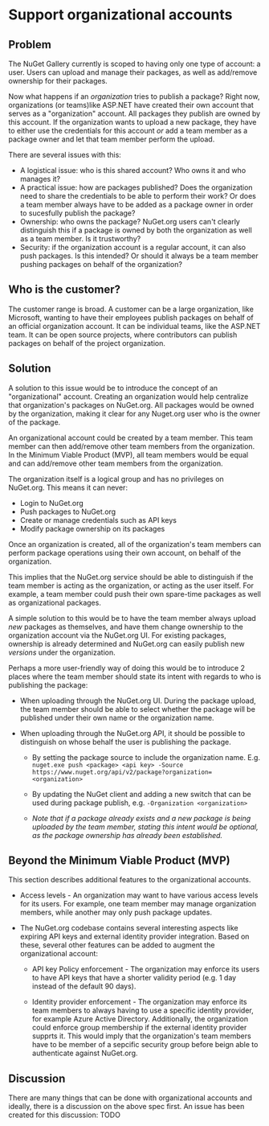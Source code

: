 # Support organizational accounts

## Problem

The NuGet Gallery currently is scoped to having only one type of account: a user. Users can upload and manage their packages, as well as add/remove ownership for their packages.

Now what happens if an _organization_ tries to publish a package? Right now, organizations (or teams)like ASP.NET have created their own account that serves as a "organization" account. All packages they publish are owned by this account. If the organization wants to upload a new package, they have to either use the credentials for this account _or_ add a team member as a package owner and let that team member perform the upload.

There are several issues with this:

* A logistical issue: who is this shared account? Who owns it and who manages it?
* A practical issue: how are packages published? Does the organization need to share the credentials to be able to perform their work? Or does a team member always have to be added as a package owner in order to sucesfully publish the package?
* Ownership: who owns the package? NuGet.org users can't clearly distinguish this if a package is owned by both the organization as well as a team member. Is it trustworthy?
* Security: if the organization account is a regular account, it can also push packages. Is this intended? Or should it always be a team member pushing packages on behalf of the organization?

## Who is the customer?

The customer range is broad. A customer can be a large organization, like Microsoft, wanting to have their employees publish packages on behalf of an official organization account. It can be individual teams, like the ASP.NET team. It can be open source projects, where contributors can publish packages on behalf of the project organization.

## Solution

A solution to this issue would be to introduce the concept of an "organizational" account. Creating an organization would help centralize that organization's packages on NuGet.org. All packages would be owned by the organization, making it clear for any Nuget.org user who is the owner of the package.

An organizational account could be created by a team member. This team member can then add/remove other team members from the organization. In the Minimum Viable Product (MVP), all team members would be equal and can add/remove other team members from the organization.

The organization itself is a logical group and has no privileges on NuGet.org. This means it can never:

* Login to NuGet.org
* Push packages to NuGet.org
* Create or manage credentials such as API keys
* Modify package ownership on its packages

Once an organization is created, all of the organization's team members can perform package operations using their own account, on behalf of the organization.

This implies that the NuGet.org service should be able to distinguish if the team member is acting as the organization, or acting as the user itself. For example, a team member could push their own spare-time packages as well as organizational packages.

A simple solution to this would be to have the team member always upload *new* packages as themselves, and have them change ownership to the organization account via the NuGet.org UI. For existing packages, ownership is already determined and NuGet.org can easily publish new *versions* under the organization.

Perhaps a more user-friendly way of doing this would be to introduce 2 places where the team member should state its intent with regards to who is publishing the package:

* When uploading through the NuGet.org UI. During the package upload, the team member should be able to select whether the package will be published under their own name or the organization name.

* When uploading through the NuGet.org API, it should be possible to distinguish on whose behalf the user is publishing the package.

  * By setting the package source to include the organization name. E.g. `nuget.exe push <package> <api key> -Source https://www.nuget.org/api/v2/package?organization=<organization>`

  * By updating the NuGet client and adding a new switch that can be used during package publish, e.g. `-Organization <organization>`

  * *Note that if a package already exists and a new package is being uploaded by the team member, stating this intent would be optional, as the package ownership has already been established.*

## Beyond the Minimum Viable Product (MVP)

This section describes additional features to the organizational accounts.

* Access levels - An organization may want to have various access levels for its users. For example, one team member may manage organization members, while another may only push package updates.

* The NuGet.org codebase contains several interesting aspects like expiring API keys and external identity provider integration. Based on these, several other features can be added to augment the organizational account:

  * API key Policy enforcement - The organization may enforce its users to have API keys that have a shorter validity period (e.g. 1 day instead of the default 90 days).

  * Identity provider enforcement - The organization may enforce its team members to always having to use a specific identity provider, for example Azure Active Directory. Additionally, the organization could enforce group membership if the external identity provider supprts it. This would imply that the organization's team members have to be member of a sepcific security group before beign able to authenticate against NuGet.org.

## Discussion

There are many things that can be done with organizational accounts and ideally, there is a discussion on the above spec first. An issue has been created for this discussion: TODO